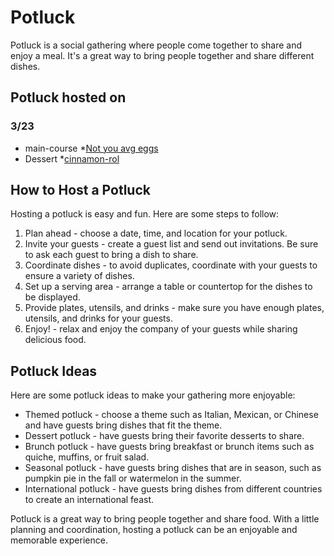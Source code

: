 # Potluck

Potluck is a social gathering where people come together to share and enjoy a meal. It's a great way to bring people together and share different dishes.

## Potluck hosted on
### 3/23
* main-course
 *[Not you avg eggs](guild-2-23/main-course/not-your-avg-eggs.md)
* Dessert
 *[cinnamon-rol](guild-2-23/dessert/cinnamon-roll.md)

## How to Host a Potluck

Hosting a potluck is easy and fun. Here are some steps to follow:

1. Plan ahead - choose a date, time, and location for your potluck.
2. Invite your guests - create a guest list and send out invitations. Be sure to ask each guest to bring a dish to share.
3. Coordinate dishes - to avoid duplicates, coordinate with your guests to ensure a variety of dishes.
4. Set up a serving area - arrange a table or countertop for the dishes to be displayed.
5. Provide plates, utensils, and drinks - make sure you have enough plates, utensils, and drinks for your guests.
6. Enjoy! - relax and enjoy the company of your guests while sharing delicious food.

## Potluck Ideas

Here are some potluck ideas to make your gathering more enjoyable:

- Themed potluck - choose a theme such as Italian, Mexican, or Chinese and have guests bring dishes that fit the theme.
- Dessert potluck - have guests bring their favorite desserts to share.
- Brunch potluck - have guests bring breakfast or brunch items such as quiche, muffins, or fruit salad.
- Seasonal potluck - have guests bring dishes that are in season, such as pumpkin pie in the fall or watermelon in the summer.
- International potluck - have guests bring dishes from different countries to create an international feast.

Potluck is a great way to bring people together and share food. With a little planning and coordination, hosting a potluck can be an enjoyable and memorable experience.
